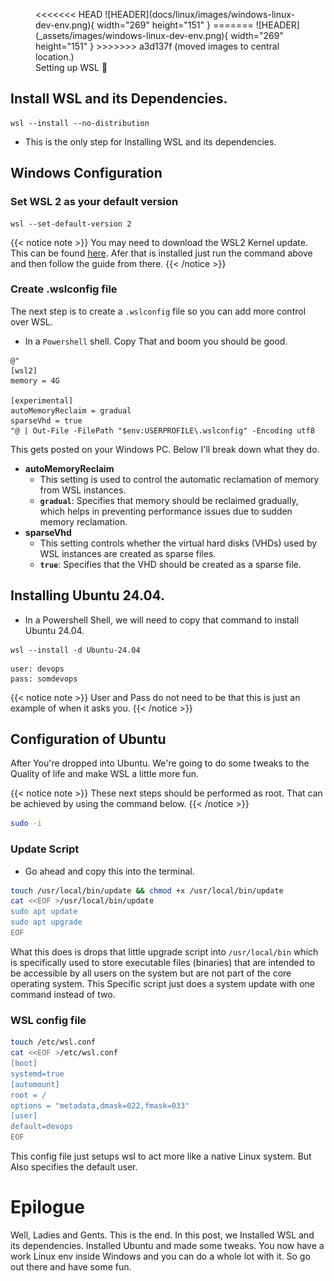 <figure markdown="span">
<<<<<<< HEAD
![HEADER](docs/linux/images/windows-linux-dev-env.png){ width="269" height="151" }
=======
![HEADER](_assets/images/windows-linux-dev-env.png){ width="269" height="151" }
>>>>>>> a3d137f (moved images to central location.)
<figcaption>Setting up WSL 🚀 </figcaption>
</figure>

## Install WSL and its Dependencies.

```pwsh
wsl --install --no-distribution
```
- This is the only step for Installing WSL and its dependencies.

## Windows Configuration

### Set WSL 2 as your default version
```pwsh
wsl --set-default-version 2
```
{{< notice note >}}
You may need to download the WSL2 Kernel update. This can be found [here](https://wslstorestorage.blob.core.windows.net/wslblob/wsl_update_x64.msi). Afer that is installed just run the command above and then follow the guide from there.
{{< /notice >}}

### Create .wslconfig file
The next step is to create a `.wslconfig` file so you can add more control over WSL.

- In a `Powershell` shell. Copy That and boom you should be good.

```pwsh
@"
[wsl2]
memory = 4G

[experimental]
autoMemoryReclaim = gradual
sparseVhd = true
"@ | Out-File -FilePath "$env:USERPROFILE\.wslconfig" -Encoding utf8
```

This gets posted on your Windows PC. Below I'll break down what they do.

- **autoMemoryReclaim**
  -   This setting is used to control the automatic reclamation of memory from WSL instances.
  - **`gradual`**: Specifies that memory should be reclaimed gradually, which helps in preventing performance issues due to sudden memory reclamation.
- **sparseVhd**
  -  This setting controls whether the virtual hard disks (VHDs) used by WSL instances are created as sparse files.
  -  **`true`**: Specifies that the VHD should be created as a sparse file.

## Installing **Ubuntu 24.04**.

- In a Powershell Shell, we will need to copy that command to install Ubuntu 24.04.

```pwsh
wsl --install -d Ubuntu-24.04
```
```
user: devops
pass: somdevops
```
{{< notice note >}}
User and Pass do not need to be that this is just an example of when it asks you.
{{< /notice >}}

## Configuration of Ubuntu

After You're dropped into Ubuntu. We're going to do some tweaks to the Quality of life and make WSL a little more fun.

{{< notice note >}}
These next steps should be performed as root. That can be achieved by using the command below.
{{< /notice >}}

```bash
sudo -i
```
### Update Script

- Go ahead and copy this into the terminal.

```bash
touch /usr/local/bin/update && chmod +x /usr/local/bin/update
cat <<EOF >/usr/local/bin/update
sudo apt update
sudo apt upgrade
EOF
```
What this does is drops that little upgrade script into `/usr/local/bin` which is specifically used to store executable files (binaries) that are intended to be accessible by all users on the system but are not part of the core operating system. This Specific script just does a system update with one command instead of two.

### WSL config file

```bash
touch /etc/wsl.conf
cat <<EOF >/etc/wsl.conf
[boot]
systemd=true
[automount]
root = /
options = "metadata,dmask=022,fmask=033"
[user]
default=devops
EOF
```

This config file just setups wsl to act more like a native Linux system. But Also specifies the default user.

# Epilogue

Well, Ladies and Gents. This is the end. In this post, we Installed WSL and its dependencies. Installed Ubuntu and made some tweaks. You now have a work Linux env inside Windows and you can do a whole lot with it. So go out there and have some fun.






